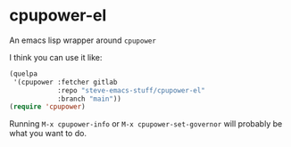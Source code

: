 # cpupower-el

An emacs lisp wrapper around `cpupower`

I think you can use it like:
```lisp
(quelpa
 '(cpupower :fetcher gitlab
            :repo "steve-emacs-stuff/cpupower-el"
            :branch "main"))
(require 'cpupower)
```

Running `M-x cpupower-info` or `M-x cpupower-set-governor` will
probably be what you want to do.
